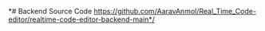 \*# Backend Source Code
 https://github.com/AaravAnmol/Real_Time_Code-editor/realtime-code-editor-backend-main*/
